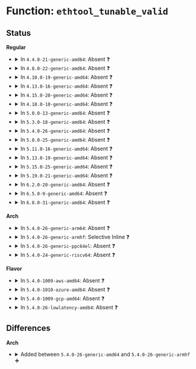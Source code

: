 # Function: <code>ethtool_tunable_valid</code>

## Status
<b>Regular</b>
<ul>
<li>
<details>
<summary>In <code>4.4.0-21-generic-amd64</code>: Absent ❓</summary>

```json
{
  "name": "ethtool_tunable_valid",
  "collision_type": "Unique Static",
  "inline_type": "Full",
  "funcs": [
    {
      "addr": 18446744071586318831,
      "name": "ethtool_tunable_valid",
      "external": false,
      "loc": "net/core/ethtool.c:1732",
      "file": "net/core/ethtool.c",
      "inline": "not declared, inlined",
      "caller_inline": [
        "net/core/ethtool.c:dev_ethtool",
        "net/core/ethtool.c:dev_ethtool"
      ],
      "caller_func": []
    }
  ],
  "symbols": []
}
```
</details>
</li>
<li>
<details>
<summary>In <code>4.8.0-22-generic-amd64</code>: Absent ❓</summary>

```json
{
  "name": "ethtool_tunable_valid",
  "collision_type": "Unique Static",
  "inline_type": "Full",
  "funcs": [
    {
      "addr": 18446744071586752109,
      "name": "ethtool_tunable_valid",
      "external": false,
      "loc": "net/core/ethtool.c:2242",
      "file": "net/core/ethtool.c",
      "inline": "not declared, inlined",
      "caller_inline": [
        "net/core/ethtool.c:dev_ethtool",
        "net/core/ethtool.c:ethtool_get_tunable"
      ],
      "caller_func": []
    }
  ],
  "symbols": []
}
```
</details>
</li>
<li>
<details>
<summary>In <code>4.10.0-19-generic-amd64</code>: Absent ❓</summary>

```json
{
  "name": "ethtool_tunable_valid",
  "collision_type": "Unique Static",
  "inline_type": "Full",
  "funcs": [
    {
      "addr": 18446744071586940054,
      "name": "ethtool_tunable_valid",
      "external": false,
      "loc": "net/core/ethtool.c:2256",
      "file": "net/core/ethtool.c",
      "inline": "not declared, inlined",
      "caller_inline": [
        "net/core/ethtool.c:dev_ethtool",
        "net/core/ethtool.c:dev_ethtool"
      ],
      "caller_func": []
    }
  ],
  "symbols": []
}
```
</details>
</li>
<li>
<details>
<summary>In <code>4.13.0-16-generic-amd64</code>: Absent ❓</summary>

```json
{
  "name": "ethtool_tunable_valid",
  "collision_type": "Unique Static",
  "inline_type": "Full",
  "funcs": [
    {
      "addr": 18446744071587063603,
      "name": "ethtool_tunable_valid",
      "external": false,
      "loc": "net/core/ethtool.c:2266",
      "file": "net/core/ethtool.c",
      "inline": "not declared, inlined",
      "caller_inline": [
        "net/core/ethtool.c:dev_ethtool",
        "net/core/ethtool.c:dev_ethtool"
      ],
      "caller_func": []
    }
  ],
  "symbols": []
}
```
</details>
</li>
<li>
<details>
<summary>In <code>4.15.0-20-generic-amd64</code>: Absent ❓</summary>

```json
{
  "name": "ethtool_tunable_valid",
  "collision_type": "Unique Static",
  "inline_type": "Full",
  "funcs": [
    {
      "addr": 18446744071587566409,
      "name": "ethtool_tunable_valid",
      "external": false,
      "loc": "net/core/ethtool.c:2269",
      "file": "net/core/ethtool.c",
      "inline": "not declared, inlined",
      "caller_inline": [
        "net/core/ethtool.c:dev_ethtool",
        "net/core/ethtool.c:dev_ethtool"
      ],
      "caller_func": []
    }
  ],
  "symbols": []
}
```
</details>
</li>
<li>
<details>
<summary>In <code>4.18.0-10-generic-amd64</code>: Absent ❓</summary>

```json
{
  "name": "ethtool_tunable_valid",
  "collision_type": "Unique Static",
  "inline_type": "Full",
  "funcs": [
    {
      "addr": 18446744071587873557,
      "name": "ethtool_tunable_valid",
      "external": false,
      "loc": "net/core/ethtool.c:2304",
      "file": "net/core/ethtool.c",
      "inline": "not declared, inlined",
      "caller_inline": [
        "net/core/ethtool.c:dev_ethtool",
        "net/core/ethtool.c:dev_ethtool"
      ],
      "caller_func": []
    }
  ],
  "symbols": []
}
```
</details>
</li>
<li>
<details>
<summary>In <code>5.0.0-13-generic-amd64</code>: Absent ❓</summary>

```json
{
  "name": "ethtool_tunable_valid",
  "collision_type": "Unique Static",
  "inline_type": "Full",
  "funcs": [
    {
      "addr": 18446744071588016626,
      "name": "ethtool_tunable_valid",
      "external": false,
      "loc": "net/core/ethtool.c:2246",
      "file": "net/core/ethtool.c",
      "inline": "not declared, inlined",
      "caller_inline": [
        "net/core/ethtool.c:dev_ethtool",
        "net/core/ethtool.c:dev_ethtool"
      ],
      "caller_func": []
    }
  ],
  "symbols": []
}
```
</details>
</li>
<li>
<details>
<summary>In <code>5.3.0-18-generic-amd64</code>: Absent ❓</summary>

```json
{
  "name": "ethtool_tunable_valid",
  "collision_type": "Unique Static",
  "inline_type": "Full",
  "funcs": [
    {
      "addr": 18446744071588327439,
      "name": "ethtool_tunable_valid",
      "external": false,
      "loc": "net/core/ethtool.c:2262",
      "file": "net/core/ethtool.c",
      "inline": "not declared, inlined",
      "caller_inline": [
        "net/core/ethtool.c:dev_ethtool",
        "net/core/ethtool.c:dev_ethtool"
      ],
      "caller_func": []
    }
  ],
  "symbols": []
}
```
</details>
</li>
<li>
<details>
<summary>In <code>5.4.0-26-generic-amd64</code>: Absent ❓</summary>

```json
{
  "name": "ethtool_tunable_valid",
  "collision_type": "Unique Static",
  "inline_type": "Full",
  "funcs": [
    {
      "addr": 18446744071588533806,
      "name": "ethtool_tunable_valid",
      "external": false,
      "loc": "net/core/ethtool.c:2263",
      "file": "net/core/ethtool.c",
      "inline": "not declared, inlined",
      "caller_inline": [
        "net/core/ethtool.c:dev_ethtool",
        "net/core/ethtool.c:dev_ethtool"
      ],
      "caller_func": []
    }
  ],
  "symbols": []
}
```
</details>
</li>
<li>
<details>
<summary>In <code>5.8.0-25-generic-amd64</code>: Absent ❓</summary>

```json
{
  "name": "ethtool_tunable_valid",
  "collision_type": "Unique Static",
  "inline_type": "Full",
  "funcs": [
    {
      "addr": 18446744071589861653,
      "name": "ethtool_tunable_valid",
      "external": false,
      "loc": "net/ethtool/ioctl.c:2247",
      "file": "net/ethtool/ioctl.c",
      "inline": "not declared, inlined",
      "caller_inline": [
        "net/ethtool/ioctl.c:ethtool_set_tunable",
        "net/ethtool/ioctl.c:ethtool_get_tunable"
      ],
      "caller_func": []
    }
  ],
  "symbols": []
}
```
</details>
</li>
<li>
<details>
<summary>In <code>5.11.0-16-generic-amd64</code>: Absent ❓</summary>

```json
{
  "name": "ethtool_tunable_valid",
  "collision_type": "Unique Static",
  "inline_type": "Full",
  "funcs": [
    {
      "addr": 18446744071589901573,
      "name": "ethtool_tunable_valid",
      "external": false,
      "loc": "net/ethtool/ioctl.c:2249",
      "file": "net/ethtool/ioctl.c",
      "inline": "not declared, inlined",
      "caller_inline": [
        "net/ethtool/ioctl.c:ethtool_set_tunable",
        "net/ethtool/ioctl.c:ethtool_get_tunable"
      ],
      "caller_func": []
    }
  ],
  "symbols": []
}
```
</details>
</li>
<li>
<details>
<summary>In <code>5.13.0-19-generic-amd64</code>: Absent ❓</summary>

```json
{
  "name": "ethtool_tunable_valid",
  "collision_type": "Unique Static",
  "inline_type": "Full",
  "funcs": [
    {
      "addr": 18446744071589822233,
      "name": "ethtool_tunable_valid",
      "external": false,
      "loc": "net/ethtool/ioctl.c:2261",
      "file": "net/ethtool/ioctl.c",
      "inline": "not declared, inlined",
      "caller_inline": [
        "net/ethtool/ioctl.c:dev_ethtool",
        "net/ethtool/ioctl.c:ethtool_get_tunable"
      ],
      "caller_func": []
    }
  ],
  "symbols": []
}
```
</details>
</li>
<li>
<details>
<summary>In <code>5.15.0-25-generic-amd64</code>: Absent ❓</summary>

```json
{
  "name": "ethtool_tunable_valid",
  "collision_type": "Unique Static",
  "inline_type": "Full",
  "funcs": [
    {
      "addr": 18446744071590583481,
      "name": "ethtool_tunable_valid",
      "external": false,
      "loc": "net/ethtool/ioctl.c:2375",
      "file": "net/ethtool/ioctl.c",
      "inline": "not declared, inlined",
      "caller_inline": [
        "net/ethtool/ioctl.c:dev_ethtool",
        "net/ethtool/ioctl.c:ethtool_get_tunable"
      ],
      "caller_func": []
    }
  ],
  "symbols": []
}
```
</details>
</li>
<li>
<details>
<summary>In <code>5.19.0-21-generic-amd64</code>: Absent ❓</summary>

```json
{
  "name": "ethtool_tunable_valid",
  "collision_type": "Unique Static",
  "inline_type": "Full",
  "funcs": [
    {
      "addr": 18446744071592200553,
      "name": "ethtool_tunable_valid",
      "external": false,
      "loc": "net/ethtool/ioctl.c:2403",
      "file": "net/ethtool/ioctl.c",
      "inline": "not declared, inlined",
      "caller_inline": [
        "net/ethtool/ioctl.c:__dev_ethtool",
        "net/ethtool/ioctl.c:__dev_ethtool"
      ],
      "caller_func": []
    }
  ],
  "symbols": []
}
```
</details>
</li>
<li>
<details>
<summary>In <code>6.2.0-20-generic-amd64</code>: Absent ❓</summary>

```json
{
  "name": "ethtool_tunable_valid",
  "collision_type": "Unique Static",
  "inline_type": "Full",
  "funcs": [
    {
      "addr": 18446744071594028890,
      "name": "ethtool_tunable_valid",
      "external": false,
      "loc": "net/ethtool/ioctl.c:2430",
      "file": "net/ethtool/ioctl.c",
      "inline": "not declared, inlined",
      "caller_inline": [
        "net/ethtool/ioctl.c:__dev_ethtool",
        "net/ethtool/ioctl.c:__dev_ethtool"
      ],
      "caller_func": []
    }
  ],
  "symbols": []
}
```
</details>
</li>
<li>
<details>
<summary>In <code>6.5.0-9-generic-amd64</code>: Absent ❓</summary>

```json
{
  "name": "ethtool_tunable_valid",
  "collision_type": "Unique Static",
  "inline_type": "Full",
  "funcs": [
    {
      "addr": 18446744071594409353,
      "name": "ethtool_tunable_valid",
      "external": false,
      "loc": "net/ethtool/ioctl.c:2442",
      "file": "net/ethtool/ioctl.c",
      "inline": "not declared, inlined",
      "caller_inline": [
        "net/ethtool/ioctl.c:__dev_ethtool",
        "net/ethtool/ioctl.c:ethtool_get_tunable"
      ],
      "caller_func": []
    }
  ],
  "symbols": []
}
```
</details>
</li>
<li>
<details>
<summary>In <code>6.8.0-31-generic-amd64</code>: Absent ❓</summary>

```json
{
  "name": "ethtool_tunable_valid",
  "collision_type": "Unique Static",
  "inline_type": "Full",
  "funcs": [
    {
      "addr": 18446744071595206220,
      "name": "ethtool_tunable_valid",
      "external": false,
      "loc": "net/ethtool/ioctl.c:2491",
      "file": "net/ethtool/ioctl.c",
      "inline": "not declared, inlined",
      "caller_inline": [
        "net/ethtool/ioctl.c:__dev_ethtool",
        "net/ethtool/ioctl.c:__dev_ethtool"
      ],
      "caller_func": []
    }
  ],
  "symbols": []
}
```
</details>
</li>
</ul>
<b>Arch</b>
<ul>
<li>
<details>
<summary>In <code>5.4.0-26-generic-arm64</code>: Absent ❓</summary>

```json
{
  "name": "ethtool_tunable_valid",
  "collision_type": "Unique Static",
  "inline_type": "Full",
  "funcs": [
    {
      "addr": 18446603336502073964,
      "name": "ethtool_tunable_valid",
      "external": false,
      "loc": "net/core/ethtool.c:2263",
      "file": "net/core/ethtool.c",
      "inline": "not declared, inlined",
      "caller_inline": [
        "net/core/ethtool.c:dev_ethtool",
        "net/core/ethtool.c:dev_ethtool"
      ],
      "caller_func": []
    }
  ],
  "symbols": []
}
```
</details>
</li>
<li>
<details>
<summary>In <code>5.4.0-26-generic-armhf</code>: Selective Inline ❓</summary>

```c
int ethtool_tunable_valid(const struct ethtool_tunable * tuna)
```

```json
{
  "name": "ethtool_tunable_valid",
  "collision_type": "Unique Static",
  "inline_type": "Selective",
  "funcs": [
    {
      "addr": 3234807588,
      "name": "ethtool_tunable_valid",
      "external": false,
      "loc": "net/core/ethtool.c:2263",
      "file": "net/core/ethtool.c",
      "inline": "not declared, inlined",
      "caller_inline": [],
      "caller_func": [
        "net/core/ethtool.c:dev_ethtool",
        "net/core/ethtool.c:dev_ethtool"
      ]
    }
  ],
  "symbols": [
    {
      "addr": 3234807588,
      "name": "ethtool_tunable_valid",
      "section": ".text",
      "bind": "STB_LOCAL",
      "size": 120
    }
  ]
}
```
</details>
</li>
<li>
<details>
<summary>In <code>5.4.0-26-generic-ppc64el</code>: Absent ❓</summary>

```json
{
  "name": "ethtool_tunable_valid",
  "collision_type": "Unique Static",
  "inline_type": "Full",
  "funcs": [
    {
      "addr": 13835058055295525544,
      "name": "ethtool_tunable_valid",
      "external": false,
      "loc": "net/core/ethtool.c:2263",
      "file": "net/core/ethtool.c",
      "inline": "not declared, inlined",
      "caller_inline": [
        "net/core/ethtool.c:dev_ethtool",
        "net/core/ethtool.c:dev_ethtool"
      ],
      "caller_func": []
    }
  ],
  "symbols": []
}
```
</details>
</li>
<li>
<details>
<summary>In <code>5.4.0-24-generic-riscv64</code>: Absent ❓</summary>

```json
{
  "name": "ethtool_tunable_valid",
  "collision_type": "Unique Static",
  "inline_type": "Full",
  "funcs": [
    {
      "addr": 18446743936278351000,
      "name": "ethtool_tunable_valid",
      "external": false,
      "loc": "net/core/ethtool.c:2263",
      "file": "net/core/ethtool.c",
      "inline": "not declared, inlined",
      "caller_inline": [
        "net/core/ethtool.c:dev_ethtool",
        "net/core/ethtool.c:dev_ethtool"
      ],
      "caller_func": []
    }
  ],
  "symbols": []
}
```
</details>
</li>
</ul>
<b>Flavor</b>
<ul>
<li>
<details>
<summary>In <code>5.4.0-1009-aws-amd64</code>: Absent ❓</summary>

```json
{
  "name": "ethtool_tunable_valid",
  "collision_type": "Unique Static",
  "inline_type": "Full",
  "funcs": [
    {
      "addr": 18446744071588140542,
      "name": "ethtool_tunable_valid",
      "external": false,
      "loc": "net/core/ethtool.c:2263",
      "file": "net/core/ethtool.c",
      "inline": "not declared, inlined",
      "caller_inline": [
        "net/core/ethtool.c:dev_ethtool",
        "net/core/ethtool.c:dev_ethtool"
      ],
      "caller_func": []
    }
  ],
  "symbols": []
}
```
</details>
</li>
<li>
<details>
<summary>In <code>5.4.0-1010-azure-amd64</code>: Absent ❓</summary>

```json
{
  "name": "ethtool_tunable_valid",
  "collision_type": "Unique Static",
  "inline_type": "Full",
  "funcs": [
    {
      "addr": 18446744071587853374,
      "name": "ethtool_tunable_valid",
      "external": false,
      "loc": "net/core/ethtool.c:2263",
      "file": "net/core/ethtool.c",
      "inline": "not declared, inlined",
      "caller_inline": [
        "net/core/ethtool.c:dev_ethtool",
        "net/core/ethtool.c:dev_ethtool"
      ],
      "caller_func": []
    }
  ],
  "symbols": []
}
```
</details>
</li>
<li>
<details>
<summary>In <code>5.4.0-1009-gcp-amd64</code>: Absent ❓</summary>

```json
{
  "name": "ethtool_tunable_valid",
  "collision_type": "Unique Static",
  "inline_type": "Full",
  "funcs": [
    {
      "addr": 18446744071588472366,
      "name": "ethtool_tunable_valid",
      "external": false,
      "loc": "net/core/ethtool.c:2263",
      "file": "net/core/ethtool.c",
      "inline": "not declared, inlined",
      "caller_inline": [
        "net/core/ethtool.c:dev_ethtool",
        "net/core/ethtool.c:dev_ethtool"
      ],
      "caller_func": []
    }
  ],
  "symbols": []
}
```
</details>
</li>
<li>
<details>
<summary>In <code>5.4.0-26-lowlatency-amd64</code>: Absent ❓</summary>

```json
{
  "name": "ethtool_tunable_valid",
  "collision_type": "Unique Static",
  "inline_type": "Full",
  "funcs": [
    {
      "addr": 18446744071588609278,
      "name": "ethtool_tunable_valid",
      "external": false,
      "loc": "net/core/ethtool.c:2263",
      "file": "net/core/ethtool.c",
      "inline": "not declared, inlined",
      "caller_inline": [
        "net/core/ethtool.c:dev_ethtool",
        "net/core/ethtool.c:dev_ethtool"
      ],
      "caller_func": []
    }
  ],
  "symbols": []
}
```
</details>
</li>
</ul>

## Differences
<b>Arch</b>
<ul>
<li>
<details>
<summary>Added between <code>5.4.0-26-generic-amd64</code> and <code>5.4.0-26-generic-armhf</code> ➕</summary>

```c
int ethtool_tunable_valid(const struct ethtool_tunable * tuna)
```
</details>
</li>
</ul>

